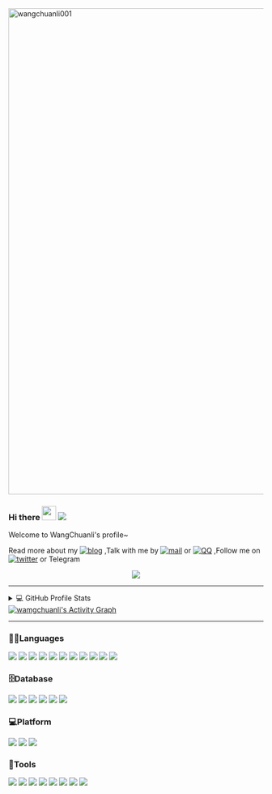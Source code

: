 
<div>
<a href="https://github.com/wangchuanli001">
  <img style="width:100vw;" src="https://cdn.jsdelivr.net/gh/wangchuanli001/cdn/sources/20200603151246_srxkn.gif" alt="wangchuanli001"/>
  </a>
</div>


### Hi there   <img src="https://media.giphy.com/media/hvRJCLFzcasrR4ia7z/giphy.gif" width="28"> 	![]( https://visitor-badge.glitch.me/badge?page_id=iwangchuanli)

Welcome to WangChuanli's profile~

Read more about my [![blog](https://img.shields.io/badge/-Blog-21759B?style=flat-square&logo=wordpress&logoColor=white)](https://iwangchuanli.github.io/) ,Talk with me by [![mail](https://img.shields.io/badge/-Email-D14836?style=flat-square&logo=gmail&logoColor=white)](email://wangchaunli_@hotmail.com) or [![QQ](https://img.shields.io/badge/QQ-faaf08?style=flat-square&logo=tencent-qq&logoColor=000000)](http://wpa.qq.com/msgrd?v=3&uin=978252321&site=qq&menu=yes) ,Follow me on [![twitter](https://img.shields.io/badge/-Twitter-1DA1F2?style=flat-square&logo=twitter&logoColor=white)](https://twitter.com/iwangchaunli)  or Telegram

<p align="center">
  <a href="https://github.com/DenverCoder1/readme-typing-svg"><img src="https://readme-typing-svg.herokuapp.com/?lines=Full-stack%20web%20and%20app%20developer;3%2B%20years%20of%20coding%20experience;Always%20learning%20new%20things&font=Fira%20Code&center=true&width=440&height=45&color=f75c7e&vCenter=true&size=22"></a>
</p>

----

<details> 
  <summary>💻 GitHub Profile Stats</summary>
  <br/>
    <a href="https://github.com/anuraghazra/github-readme-stats"><img alt="iwangchuanli's Github Stats" src="https://denvercoder1-github-readme-stats.vercel.app/api/?username=iwangchuanli&show_icons=true&count_private=true&theme=react&hide_border=true&bg_color=1F222E&title_color=F85D7F&icon_color=F8D866" height="192px"/></a>
  <a href="https://github.com/anuraghazra/github-readme-stats"><img alt="iwangchuanli's Top Languages" src="https://github-readme-stats.vercel.app/api/top-langs/?username=iwangchuanli&langs_count=8&layout=compact&theme=react&hide_border=true&bg_color=1F222E&title_color=F85D7F&icon_color=F8D866&hide=Jupyter%20Notebook" height="192px"/></a>
  
[![iwangchuanli](https://github-profile-trophy.vercel.app/?username=iwangchuanli)](https://github.com/iwangchuanli)
  <br/>
  <b>Note:</b> Top languages is only a metric of the languages my public code consists of and doesn't reflect experience or skill level.
</details>
<a href="https://github.com/ashutosh00710/github-readme-activity-graph"><img alt="wamgchuanli's Activity Graph" src="https://denvercoder1-activity-graph.herokuapp.com/graph/?username=iwangchuanli&bg_color=1F222E&color=F8D866&line=F85D7F&point=FFFFFF&hide_border=true" /></a>


---

### 👨‍💻Languages

[![](https://img.shields.io/badge/Java-007396.svg?logo=java&logoColor=white)]()
[![](https://custom-icon-badges.herokuapp.com/badge/C-03599C.svg?logo=c-in-hexagon&logoColor=white)]()
[![](https://img.shields.io/badge/Node.js-43853D.svg?logo=node.js&logoColor=white)]()
[![](https://img.shields.io/badge/Python-14354C.svg?logo=python&logoColor=white)]()
[![](https://img.shields.io/badge/JavaScript-F7DF1E.svg?logo=javascript&logoColor=black)]()
[![](https://img.shields.io/badge/-HTML5-E34F26?&logo=html5&logoColor=white)](https://html.spec.whatwg.org/)
[![](https://img.shields.io/badge/-CSS3-1572B6?&logo=css3&logoColor=white)](https://www.w3.org/Style/CSS/)
[![](https://img.shields.io/badge/Bootstrap-7952B3.svg?logo=bootstrap&logoColor=white)]()
[![](https://img.shields.io/badge/Bash-121011.svg?logo=gnu-bash&logoColor=white)]()
[![](https://img.shields.io/badge/SVG%2BXML-e0982c.svg?logo=svg&logoColor=white)]()
[![](https://img.shields.io/badge/Markdown-000000.svg?logo=markdown&logoColor=white)]()

### 🗄️Database

[![](https://img.shields.io/badge/MySQL-00f.svg?logo=mysql&logoColor=white)]()
[![](https://img.shields.io/badge/PostgreSQL-316192.svg?logo=postgresql&logoColor=white)]()
[![](https://img.shields.io/badge/Oracle-F00000.svg?logo=oracle&logoColor=white)]()
[![](https://img.shields.io/badge/MongoDB-4ea94b.svg?logo=mongodb&logoColor=white)]()
[![](https://img.shields.io/badge/SQLite-07405e.svg?logo=sqlite&logoColor=white)]()
[![](https://custom-icon-badges.herokuapp.com/badge/SQL-025E8C.svg?logo=database&logoColor=white)]()

### 💻Platform

[![](https://img.shields.io/badge/Arch%20Linux-1793D1.svg?logo=arch-linux&logoColor=white)]()
[![](https://img.shields.io/badge/Windows-10-2376bc?style=flat-square&logo=windows&logoColor=ffffff)](https://www.microsoft.com/windows/get-windows-10)
[![](https://img.shields.io/badge/Android-3DDC84?logo=android&logoColor=white)]()


### 🧰Tools

[![](https://img.shields.io/badge/Visual%20Studio%20Code-0078d7.svg?logo=visual-studio-code&logoColor=white)]()
[![](https://img.shields.io/badge/-NPM-cb3837?&logo=npm&logoColor=white)](https://npmjs.com/)
[![](https://img.shields.io/badge/-Git-f05032?&logo=git&logoColor=white)](https://git-scm.com/)
[![](https://img.shields.io/badge/GitHub%20Pages-327FC7.svg?logo=github&logoColor=white)]()
[![](https://img.shields.io/badge/Adobe-FF0000.svg?logo=adobe&logoColor=white)]()
[![](https://img.shields.io/badge/-OBS%20Studio-302E31?logo=obs-studio&logoColor=white)]()
[![](https://img.shields.io/badge/Postman-FF6C37?logo=postman&logoColor=white)]()
[![](https://img.shields.io/badge/-Stack%20Overflow-FE7A16?logo=stack-overflow&logoColor=white)]()


